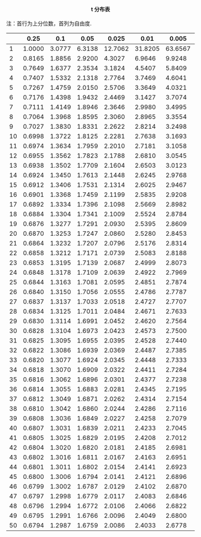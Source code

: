 <h4 align="center">t 分布表</h4>

注：首行为上分位数，首列为自由度.

|      | 0.25   | 0.1    | 0.05   | 0.025   | 0.01    | 0.005   | 0.0025   |
| ---- | ------ | ------ | ------ | ------- | ------- | ------- | -------- |
| 1    | 1.0000 | 3.0777 | 6.3138 | 12.7062 | 31.8205 | 63.6567 | 127.3213 |
| 2    | 0.8165 | 1.8856 | 2.9200 | 4.3027  | 6.9646  | 9.9248  | 14.0890  |
| 3    | 0.7649 | 1.6377 | 2.3534 | 3.1824  | 4.5407  | 5.8409  | 7.4533   |
| 4    | 0.7407 | 1.5332 | 2.1318 | 2.7764  | 3.7469  | 4.6041  | 5.5976   |
| 5    | 0.7267 | 1.4759 | 2.0150 | 2.5706  | 3.3649  | 4.0321  | 4.7733   |
| 6    | 0.7176 | 1.4398 | 1.9432 | 2.4469  | 3.1427  | 3.7074  | 4.3168   |
| 7    | 0.7111 | 1.4149 | 1.8946 | 2.3646  | 2.9980  | 3.4995  | 4.0293   |
| 8    | 0.7064 | 1.3968 | 1.8595 | 2.3060  | 2.8965  | 3.3554  | 3.8325   |
| 9    | 0.7027 | 1.3830 | 1.8331 | 2.2622  | 2.8214  | 3.2498  | 3.6897   |
| 10   | 0.6998 | 1.3722 | 1.8125 | 2.2281  | 2.7638  | 3.1693  | 3.5814   |
| 11   | 0.6974 | 1.3634 | 1.7959 | 2.2010  | 2.7181  | 3.1058  | 3.4966   |
| 12   | 0.6955 | 1.3562 | 1.7823 | 2.1788  | 2.6810  | 3.0545  | 3.4284   |
| 13   | 0.6938 | 1.3502 | 1.7709 | 2.1604  | 2.6503  | 3.0123  | 3.3725   |
| 14   | 0.6924 | 1.3450 | 1.7613 | 2.1448  | 2.6245  | 2.9768  | 3.3257   |
| 15   | 0.6912 | 1.3406 | 1.7531 | 2.1314  | 2.6025  | 2.9467  | 3.2860   |
| 16   | 0.6901 | 1.3368 | 1.7459 | 2.1199  | 2.5835  | 2.9208  | 3.2520   |
| 17   | 0.6892 | 1.3334 | 1.7396 | 2.1098  | 2.5669  | 2.8982  | 3.2224   |
| 18   | 0.6884 | 1.3304 | 1.7341 | 2.1009  | 2.5524  | 2.8784  | 3.1966   |
| 19   | 0.6876 | 1.3277 | 1.7291 | 2.0930  | 2.5395  | 2.8609  | 3.1737   |
| 20   | 0.6870 | 1.3253 | 1.7247 | 2.0860  | 2.5280  | 2.8453  | 3.1534   |
| 21   | 0.6864 | 1.3232 | 1.7207 | 2.0796  | 2.5176  | 2.8314  | 3.1352   |
| 22   | 0.6858 | 1.3212 | 1.7171 | 2.0739  | 2.5083  | 2.8188  | 3.1188   |
| 23   | 0.6853 | 1.3195 | 1.7139 | 2.0687  | 2.4999  | 2.8073  | 3.1040   |
| 24   | 0.6848 | 1.3178 | 1.7109 | 2.0639  | 2.4922  | 2.7969  | 3.0905   |
| 25   | 0.6844 | 1.3163 | 1.7081 | 2.0595  | 2.4851  | 2.7874  | 3.0782   |
| 26   | 0.6840 | 1.3150 | 1.7056 | 2.0555  | 2.4786  | 2.7787  | 3.0669   |
| 27   | 0.6837 | 1.3137 | 1.7033 | 2.0518  | 2.4727  | 2.7707  | 3.0565   |
| 28   | 0.6834 | 1.3125 | 1.7011 | 2.0484  | 2.4671  | 2.7633  | 3.0469   |
| 29   | 0.6830 | 1.3114 | 1.6991 | 2.0452  | 2.4620  | 2.7564  | 3.0380   |
| 30   | 0.6828 | 1.3104 | 1.6973 | 2.0423  | 2.4573  | 2.7500  | 3.0298   |
| 31   | 0.6825 | 1.3095 | 1.6955 | 2.0395  | 2.4528  | 2.7440  | 3.0221   |
| 32   | 0.6822 | 1.3086 | 1.6939 | 2.0369  | 2.4487  | 2.7385  | 3.0149   |
| 33   | 0.6820 | 1.3077 | 1.6924 | 2.0345  | 2.4448  | 2.7333  | 3.0082   |
| 34   | 0.6818 | 1.3070 | 1.6909 | 2.0322  | 2.4411  | 2.7284  | 3.0020   |
| 35   | 0.6816 | 1.3062 | 1.6896 | 2.0301  | 2.4377  | 2.7238  | 2.9960   |
| 36   | 0.6814 | 1.3055 | 1.6883 | 2.0281  | 2.4345  | 2.7195  | 2.9905   |
| 37   | 0.6812 | 1.3049 | 1.6871 | 2.0262  | 2.4314  | 2.7154  | 2.9852   |
| 38   | 0.6810 | 1.3042 | 1.6860 | 2.0244  | 2.4286  | 2.7116  | 2.9803   |
| 39   | 0.6808 | 1.3036 | 1.6849 | 2.0227  | 2.4258  | 2.7079  | 2.9756   |
| 40   | 0.6807 | 1.3031 | 1.6839 | 2.0211  | 2.4233  | 2.7045  | 2.9712   |
| 41   | 0.6805 | 1.3025 | 1.6829 | 2.0195  | 2.4208  | 2.7012  | 2.9670   |
| 42   | 0.6804 | 1.3020 | 1.6820 | 2.0181  | 2.4185  | 2.6981  | 2.9630   |
| 43   | 0.6802 | 1.3016 | 1.6811 | 2.0167  | 2.4163  | 2.6951  | 2.9592   |
| 44   | 0.6801 | 1.3011 | 1.6802 | 2.0154  | 2.4141  | 2.6923  | 2.9555   |
| 45   | 0.6800 | 1.3006 | 1.6794 | 2.0141  | 2.4121  | 2.6896  | 2.9521   |
| 46   | 0.6799 | 1.3002 | 1.6787 | 2.0129  | 2.4102  | 2.6870  | 2.9488   |
| 47   | 0.6797 | 1.2998 | 1.6779 | 2.0117  | 2.4083  | 2.6846  | 2.9456   |
| 48   | 0.6796 | 1.2994 | 1.6772 | 2.0106  | 2.4066  | 2.6822  | 2.9426   |
| 49   | 0.6795 | 1.2991 | 1.6766 | 2.0096  | 2.4049  | 2.6800  | 2.9397   |
| 50   | 0.6794 | 1.2987 | 1.6759 | 2.0086  | 2.4033  | 2.6778  | 2.9370   |
